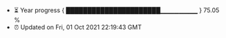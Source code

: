 - ⏳ Year progress { ██████████████████████▁▁▁▁▁▁▁▁ } 75.05 %
- ⏰ Updated on Fri, 01 Oct 2021 22:19:43 GMT

